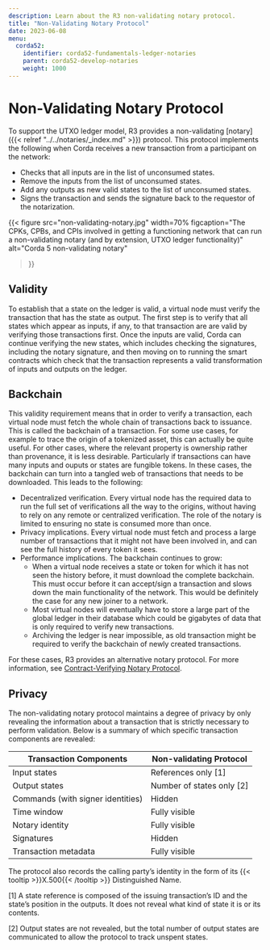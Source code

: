 ```yaml
---
description: Learn about the R3 non-validating notary protocol.
title: "Non-Validating Notary Protocol"
date: 2023-06-08
menu:
  corda52:
    identifier: corda52-fundamentals-ledger-notaries
    parent: corda52-develop-notaries
    weight: 1000
---
```


# Non-Validating Notary Protocol

To support the UTXO ledger model, R3 provides a non-validating [notary]({{< relref "../../notaries/_index.md" >}}) protocol. This protocol implements the following when Corda receives a new transaction from a participant on the network:

* Checks that all inputs are in the list of unconsumed states.
* Remove the inputs from the list of unconsumed states.
* Add any outputs as new valid states to the list of unconsumed states.
* Signs the transaction and sends the signature back to the requestor of the notarization.

{{<
  figure
	 src="non-validating-notary.jpg"
   width=70%
	 figcaption="The CPKs, CPBs, and CPIs involved in getting a functioning network that can run a non-validating notary (and by extension, UTXO ledger functionality)"
	 alt="Corda 5 non-validating notary"
>}}

## Validity

To establish that a state on the ledger is valid, a virtual node must verify the transaction that has the state as output.
The first step is to verify that all states which appear as inputs, if any, to that transaction are are valid by verifying those transactions first.
Once the inputs are valid, Corda can continue verifying the new states, which includes checking the signatures, including the notary signature, and then moving on to running the smart contracts which check that the transaction represents a valid transformation of inputs and outputs on the ledger.

## Backchain

This validity requirement means that in order to verify a transaction, each virtual node must fetch the whole chain of transactions back to issuance. This is called the backchain of a transaction.
For some use cases, for example to trace the origin of a tokenized asset, this can actually be quite useful.
For other cases, where the relevant property is ownership rather than provenance, it is less desirable.
Particularly if transactions can have many inputs and ouputs or states are fungible tokens. In these cases, the backchain can turn into a tangled web of transactions that needs to be downloaded. This leads to the following:

* Decentralized verification. Every virtual node has the required data to run the full set of verifications all the way to the origins, without having to rely on any remote or centralized verification. The role of the notary is limited to ensuring no state is consumed more than once.
* Privacy implications. Every virtual node must fetch and process a large number of transactions that it might not have been involved in, and can see the full history of every token it sees.
* Performance implications. The backchain continues to grow:
  * When a virtual node receives a state or token for which it has not seen the history before, it must download the complete backchain. This must occur before it can accept/sign a transaction and slows down the main functionality of the network. This would be definitely the case for any new joiner to a network.
  * Most virtual nodes will eventually have to store a large part of the global ledger in their database which could be gigabytes of data that is only required to verify new transactions.
  * Archiving the ledger is near impossible, as old transaction might be required to verify the backchain of newly created transactions.

For these cases, R3 provides an alternative notary protocol. For more information, see [Contract-Verifying Notary Protocol](../../notaries/contract-verifying-notary.md).

## Privacy

The non-validating notary protocol maintains a degree of privacy by only revealing the information about a transaction that is strictly necessary to perform validation. Below is a summary of which specific transaction components are revealed:

| Transaction Components            | Non-validating Protocol   |
| --------------------------------- | ------------------------- |
| Input states                      | References only [1]       |
| Output states                     | Number of states only [2] |
| Commands (with signer identities) | Hidden                    |
| Time window                       | Fully visible             |
| Notary identity                   | Fully visible             |
| Signatures                        | Hidden                    |
| Transaction metadata              | Fully visible             |

The protocol also records the calling party’s identity in the form of its {{< tooltip >}}X.500{{< /tooltip >}} Distinguished Name.

[1] A state reference is composed of the issuing transaction’s ID and the state’s position in the outputs. It does not reveal what kind of state it is or its contents.

[2] Output states are not revealed, but the total number of output states are communicated to allow the protocol to track unspent states.
